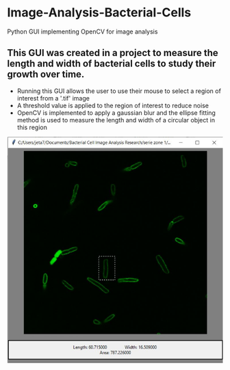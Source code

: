 # Image-Analysis-Bacterial-Cells
Python GUI implementing OpenCV for image analysis

## This GUI was created in a project to measure the length and width of bacterial cells to study their growth over time. 

- Running this GUI allows the user to use their mouse to select a region of interest from a '.tif' image
- A threshold value is applied to the region of interest to reduce noise
- OpenCV is implemented to apply a gaussian blur and the ellipse fitting method is used to measure the length and width of a circular object in this region



![Image Demonstration](https://github.com/jeff-tan-2020/Image-Analysis-Bacterial-Cells/blob/33e26a4acad1fbce599171c08297031382700248/GUI%20demonstration.JPG)
